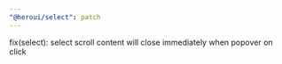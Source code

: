 ```yaml
---
"@heroui/select": patch
---
```


fix(select): select scroll content will close immediately when popover on click
